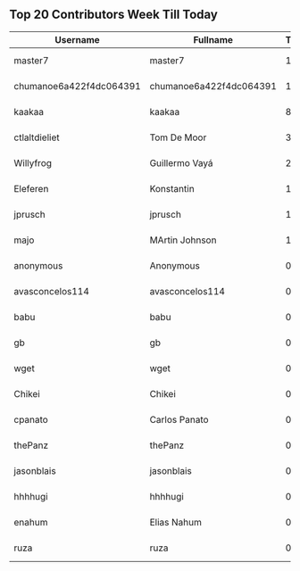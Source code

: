 ## Top 20 Contributors Week Till Today ##
|Username|Fullname|Translated|DateJoined|Language|
|--------|--------|----------|----------|-------|
|master7|master7|118|2020-06-19T18:20:39.|pl|
|chumanoe6a422f4dc064391|chumanoe6a422f4dc064391|12|2023-08-07T16:48:44.|vi|
|kaakaa|kaakaa|8|2020-06-19T18:20:26Z|ja|
|ctlaltdieliet|Tom De Moor|3|2020-06-19T16:30:47Z|nl|
|Willyfrog|Guillermo Vayá|2|2020-06-24T18:46:47Z|es|
|Eleferen|Konstantin|1|2022-10-13T14:04:24Z|ru|
|jprusch|jprusch|1|2021-06-28T12:00:18.|de|
|majo|MArtin Johnson|1|2020-06-19T18:19:45Z|sv|
|anonymous|Anonymous|0|2020-06-10T18:34:14.||
|avasconcelos114|avasconcelos114|0|2020-06-19T18:18:27Z||
|babu|babu|0|2020-06-19T18:18:37.||
|gb|gb|0|2020-06-19T18:18:43.||
|wget|wget|0|2020-06-19T18:18:50Z|ro|
|Chikei|Chikei|0|2020-06-19T18:18:51Z|zh_Hant|
|cpanato|Carlos Panato|0|2020-06-19T18:18:53Z||
|thePanz|thePanz|0|2020-06-19T18:18:53Z|it|
|jasonblais|jasonblais|0|2020-06-19T18:18:54Z||
|hhhhugi|hhhhugi|0|2020-06-19T18:18:56.||
|enahum|Elias  Nahum|0|2020-06-19T18:18:56Z|es|
|ruza|ruza|0|2020-06-19T18:18:57.||
